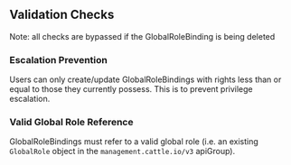 ## Validation Checks

Note: all checks are bypassed if the GlobalRoleBinding is being deleted

### Escalation Prevention

Users can only create/update GlobalRoleBindings with rights less than or equal to those they currently possess. This is to prevent privilege escalation. 

### Valid Global Role Reference

GlobalRoleBindings must refer to a valid global role (i.e. an existing `GlobalRole` object in the `management.cattle.io/v3` apiGroup).
